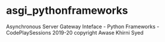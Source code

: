 # asgi_pythonframeworks
Asynchronous Server Gateway Inteface - Python Frameworks -CodePlaySessions 2019-20 copyright Awase Khirni Syed 
